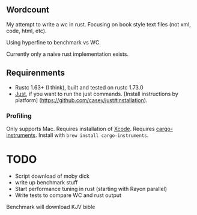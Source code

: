 ## Wordcount

My attempt to write a wc in rust. Focusing on book style text files (not xml, code, html, etc).

Using hyperfine to benchmark vs WC.

Currently only a naive rust implementation exists.


## Requirenments

- Rustc 1.63+ (I think), built and tested on rustc 1.73.0
- [Just](https://github.com/casey/just), if you want to run the just commands. [Install instructions by platform]
(https://github.com/casey/just#installation).

### Profiling

Only supports Mac. Requires installation of [Xcode](https://apps.apple.com/us/app/xcode/id497799835?mt=12). Requires [cargo-instruments](https://github.com/cmyr/cargo-instruments). Install with `brew install cargo-instruments`.


# TODO

- Script download of moby dick 
- write up benchmark stuff
- Start performance tuning in rust (starting with Rayon parallel)
- Write tests to compare WC and rust output

Benchmark will download KJV bible 


